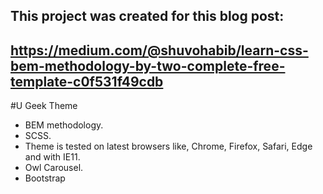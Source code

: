 ## This project was created for this blog post: 
## https://medium.com/@shuvohabib/learn-css-bem-methodology-by-two-complete-free-template-c0f531f49cdb

#U Geek Theme

- BEM methodology. 
- SCSS. 
- Theme is tested on latest browsers like, Chrome, Firefox, Safari, Edge and with IE11.
- Owl Carousel.
- Bootstrap
